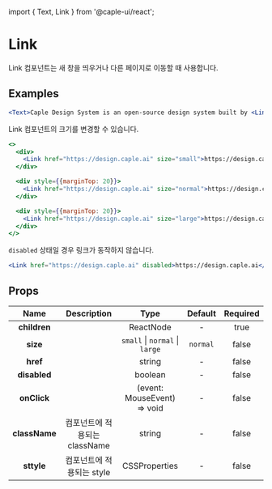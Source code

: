 import { Text, Link } from '@caple-ui/react';

# Link

Link 컴포넌트는 새 창을 띄우거나 다른 페이지로 이동할 때 사용합니다.

## Examples

```jsx header=기본&nbsp;예제
<Text>Caple Design System is an open-source design system built by <Link href="http://cobalt.run">Cobalt, Inc.</Link></Text>
```

Link 컴포넌트의 크기를 변경할 수 있습니다.

```jsx header=Size&nbsp;예제
<>
  <div>
    <Link href="https://design.caple.ai" size="small">https://design.caple.ai</Link>
  </div>

  <div style={{marginTop: 20}}>
    <Link href="https://design.caple.ai" size="normal">https://design.caple.ai</Link>
  </div>

  <div style={{marginTop: 20}}>
    <Link href="https://design.caple.ai" size="large">https://design.caple.ai</Link>
  </div>
</>
```

`disabled` 상태일 경우 링크가 동작하지 않습니다.

```jsx header=Disabled&nbsp;예제
<Link href="https://design.caple.ai" disabled>https://design.caple.ai</Link>
```


## Props
| Name | Description | Type | Default | Required |
|:---:|:---:|:---:|:---:|:---:|
| **children** |  | ReactNode | - | true |
| **size** |  | `small` \| `normal` \| `large` | `normal` | false |
| **href** |  | string | - | false |
| **disabled** |  | boolean | - | false |
| **onClick** |  | (event: MouseEvent) => void | - | false |
| **className** | 컴포넌트에 적용되는 className | string | - | false |
| **sttyle** | 컴포넌트에 적용되는 style | CSSProperties | - | false |

<style jsx global>{`
  .component-container {
    padding-left: 40px;
    padding-right: 40px;
    text-align: center;
  }
`}</style>